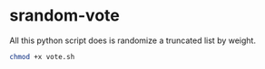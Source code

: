 # srandom-vote

All this python script does is randomize a truncated list by weight.

```sh
chmod +x vote.sh
```
